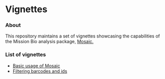 # Vignettes

### About

This repository maintains a set of vignettes showcasing
the capabilities of the Mission Bio analysis package, [Mosaic.](https://github.com/MissionBio/mosaic)

### List of vignettes
- [Basic usage of Mosaic](https://missionbio.github.io/mosaic-jupyter/basics/basics.html)
- [Filtering barcodes and ids](https://missionbio.github.io/mosaic-jupyter/filtering/filtering.html)
